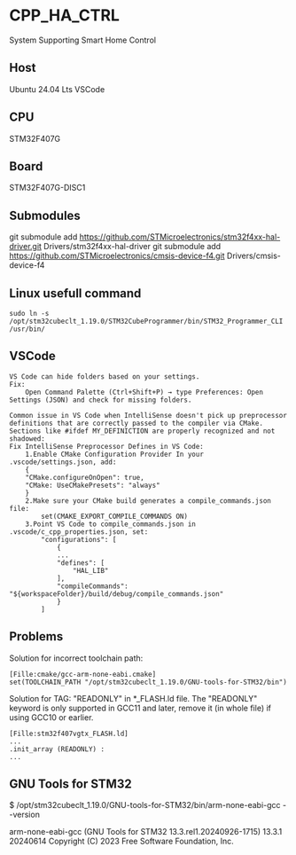 # CPP_HA_CTRL

System Supporting Smart Home Control

## Host

Ubuntu 24.04 Lts
VSCode

## CPU

STM32F407G

## Board

STM32F407G-DISC1

## Submodules

git submodule add https://github.com/STMicroelectronics/stm32f4xx-hal-driver.git Drivers/stm32f4xx-hal-driver
git submodule add https://github.com/STMicroelectronics/cmsis-device-f4.git Drivers/cmsis-device-f4

## Linux usefull command

    sudo ln -s /opt/stm32cubeclt_1.19.0/STM32CubeProgrammer/bin/STM32_Programmer_CLI /usr/bin/

## VSCode

    VS Code can hide folders based on your settings.
    Fix:
        Open Command Palette (Ctrl+Shift+P) → type Preferences: Open Settings (JSON) and check for missing folders.

    Common issue in VS Code when IntelliSense doesn't pick up preprocessor definitions that are correctly passed to the compiler via CMake.
    Sections like #ifdef MY_DEFINICTION are properly recognized and not shadowed:
    Fix IntelliSense Preprocessor Defines in VS Code:
        1.Enable CMake Configuration Provider In your .vscode/settings.json, add:
        {
        "CMake.configureOnOpen": true,
        "CMake: UseCMakePresets": "always"
        }
        2.Make sure your CMake build generates a compile_commands.json file:
            set(CMAKE_EXPORT_COMPILE_COMMANDS ON)
        3.Point VS Code to compile_commands.json in .vscode/c_cpp_properties.json, set:
            "configurations": [
                {
                ...
                "defines": [
                    "HAL_LIB"
                ],
                "compileCommands": "${workspaceFolder}/build/debug/compile_commands.json"
                }
            ]

## Problems

Solution for incorrect toolchain path:

    [Fille:cmake/gcc-arm-none-eabi.cmake]
    set(TOOLCHAIN_PATH "/opt/stm32cubeclt_1.19.0/GNU-tools-for-STM32/bin")

Solution for TAG: "READONLY" in *_FLASH.ld  file. The "READONLY" keyword is only supported in GCC11 and later,
remove it (in whole file) if using GCC10 or earlier.

    [Fille:stm32f407vgtx_FLASH.ld]
    ...
    .init_array (READONLY) :
    ...

## GNU Tools for STM32

$ /opt/stm32cubeclt_1.19.0/GNU-tools-for-STM32/bin/arm-none-eabi-gcc --version

arm-none-eabi-gcc (GNU Tools for STM32 13.3.rel1.20240926-1715) 13.3.1 20240614
Copyright (C) 2023 Free Software Foundation, Inc.
